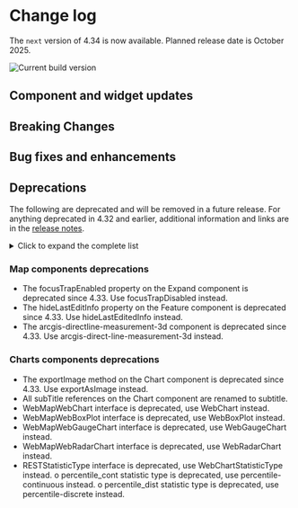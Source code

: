 # Change log

The `next` version of 4.34 is now available. Planned release date is October 2025.

![Current build version](https://img.shields.io/npm/v/@arcgis/core/next?label=Current%20build)

## Component and widget updates

## Breaking Changes

## Bug fixes and enhancements

## Deprecations

The following are deprecated and will be removed in a future release. For anything deprecated in 4.32 and earlier, additional information and links are in the [release notes](https://developers.arcgis.com/javascript/latest/release-notes/#deprecated-classes-properties-methods-events).

<details>
  <summary>Click to expand the complete list</summary>

The following are deprecated and will be removed in a future release:

-	Accessor.watch deprecated since version 4.32. Use reactiveUtils.watch instead.
-	geometry deprecated since version 4.32. Use unionTypes to import union types, or individual modules to import classes.
-	Circle.isSelfIntersecting deprecated since 4.33. Please use simplifyOperator.isSimple() instead.
-	geometryEngine deprecated since version 4.32. Use geometry operators instead.
-	geometryEngine.buffer deprecated since 4.32. Use bufferOperator instead.
-	geometryEngine.clip deprecated since version 4.32. Use clipOperator instead.
-	geometryEngine.contains deprecated since version 4.32. Use containsOperator instead.
-	geometryEngine.convexHull deprecated since version 4.32. Use convexHullOperator instead.
-	geometryEngine.crosses deprecated since version 4.32. Use crossesOperator instead.
-	geometryEngine.cut deprecated since version 4.32. Use cutOperator instead.
-	geometryEngine.densify deprecated since 4.32. Use densifyOperator instead.
-	geometryEngine.difference deprecated since version 4.32. Use differenceOperator instead.
-	geometryEngine.disjoint deprecated since version 4.32. Use disjointOperator instead.
-	geometryEngine.distance deprecated since version 4.32. Use distanceOperator instead.
-	geometryEngine.equals deprecated since version 4.32. Use equalsOperator instead.
-	geometryEngine.extendedSpatialReferenceInfo deprecated since version 4.32.
-	geometryEngine.flipHorizontal deprecated since 4.32. Use Transformation's flipY() method and the affineTransformationOperator instead.
-	geometryEngine.flipVertical deprecated since 4.32. Use Transformation's flipX() method and the affineTransformationOperator instead.
-	geometryEngine.generalize deprecated since 4.32. Use generalizeOperator instead.
-	geometryEngine.geodesicArea deprecated since 4.32. Use geodeticAreaOperator instead.
-	geometryEngine.geodesicBuffer deprecated since 4.32. Use geodesicBufferOperator instead.
-	geometryEngine.geodesicDensify deprecated since 4.32. Use geodeticDensifyOperator instead.
-	geometryEngine.geodesicLength deprecated since 4.32. Use geodeticLengthOperator instead.
-	geometryEngine.intersect deprecated since version 4.32. Use intersectionOperator instead.
-	geometryEngine.intersectLinesToPoints deprecated since 4.32. Use intersectionOperator's executeMany() method instead.
-	geometryEngine.intersects deprecated since version 4.32. Use intersectsOperator instead.
-	geometryEngine.isSimple deprecated since version 4.32. Use simplifyOperator's isSimple() method instead.
-	geometryEngine.nearestCoordinate deprecated since 4.32. Use proximityOperator's getNearestCoordinate() method instead.
-	geometryEngine.nearestVertex deprecated since 4.32. Use proximityOperator's getNearestVertex() method instead.
-	geometryEngine.nearestVertices deprecated since 4.32. Use proximityOperator's getNearestVertices() method instead.
-	geometryEngine.offset deprecated since 4.32. Use offsetOperator instead.
-	geometryEngine.overlaps deprecated since version 4.32. Use overlapsOperator instead.
-	geometryEngine.planarArea deprecated since 4.32. Use areaOperator instead.
-	geometryEngine.planarLength deprecated since 4.32. Use lengthOperator instead.
-	geometryEngine.relate deprecated since version 4.32. Use relateOperator instead.
-	geometryEngine.rotate deprecated since 4.32. Use Transformation's rotate() method and the affineTransformationOperator instead.
-	geometryEngine.simplify deprecated since version 4.32. Use simplifyOperator instead.
-	geometryEngine.symmetricDifference deprecated since 4.32. Use symmetricDifferenceOperator instead.
-	geometryEngine.touches deprecated since version 4.32. Use touchesOperator instead.
-	geometryEngine.union deprecated since 4.32. Use unionOperator instead.
-	geometryEngine.within deprecated since version 4.32. Use withinOperator instead.
-	geometryEngineAsync deprecated since version 4.32. Use geometry operators instead. You can use the web workers to perform geometry operations in a separate thread, which can improve the performance. Options include using the SDK's worker utility, creating a custom worker, or using a helper library such as Comlink.
-	geometryEngineAsync.buffer deprecated since 4.32. Use bufferOperator instead.
-	geometryEngineAsync.clip deprecated since version 4.32. clipOperator instead.
-	geometryEngineAsync.contains deprecated since version 4.32. Use containsOperator instead.
-	geometryEngineAsync.convexHull deprecated since version 4.32. Use convexHullOperator instead.
-	geometryEngineAsync.crosses deprecated since version 4.32. Use crossesOperator instead.
-	geometryEngineAsync.cut deprecated since version 4.32. Use cutOperator instead.
-	geometryEngineAsync.densify deprecated since 4.32. Use densifyOperator instead.
-	geometryEngineAsync.difference deprecated since version 4.32. Use differenceOperator instead.
-	geometryEngineAsync.disjoint deprecated since version 4.32. Use disjointOperator instead.
-	geometryEngineAsync.distance deprecated since version 4.32. Use distanceOperator instead.
-	geometryEngineAsync.equals deprecated since version 4.32. Use equalsOperator instead.
-	geometryEngineAsync.extendedSpatialReferenceInfo deprecated since version 4.32.
-	geometryEngineAsync.flipHorizontal deprecated since 4.32. Use Transformation's flipY() method and the affineTransformationOperator instead.
-	geometryEngineAsync.flipVertical deprecated since 4.32. Use Transformation's flipX() method and the affineTransformationOperator instead.
-	geometryEngineAsync.generalize deprecated since 4.32. Use generalizeOperator instead.
-	geometryEngineAsync.geodesicArea deprecated since 4.32. Use geodeticAreaOperator instead.
-	geometryEngineAsync.geodesicBuffer deprecated since 4.32. Use geodesicBufferOperator instead.
-	geometryEngineAsync.geodesicDensify deprecated since 4.32. Use geodeticDensifyOperator instead.
-	geometryEngineAsync.geodesicLength deprecated since 4.32. Use geodeticLengthOperator instead.
-	geometryEngineAsync.intersect deprecated since version 4.32. Use intersectionOperator instead.
-	geometryEngineAsync.intersectLinesToPoints deprecated since 4.32. Use intersectionOperator's executeMany() method instead.
-	geometryEngineAsync.intersects deprecated since version 4.32. Use intersectsOperator instead.
-	geometryEngineAsync.isSimple deprecated since version 4.32. Use simplifyOperator's isSimple() method instead.
-	geometryEngineAsync.nearestCoordinate deprecated since 4.32. Use proximityOperator's getNearestCoordinate() method instead.
-	geometryEngineAsync.nearestVertex deprecated since 4.32. Use proximityOperator's getNearestVertex() method instead.
-	geometryEngineAsync.nearestVertices deprecated since 4.32. Use proximityOperator's getNearestVertices() method instead.
-	geometryEngineAsync.offset deprecated since 4.32. Use offsetOperator instead.
-	geometryEngineAsync.overlaps deprecated since version 4.32. Use overlapsOperator instead.
-	geometryEngineAsync.planarArea deprecated since 4.32. Use areaOperator instead.
-	geometryEngineAsync.planarLength deprecated since 4.32. Use lengthOperator instead.
-	geometryEngineAsync.relate deprecated since version 4.32. Use relateOperator instead.
-	geometryEngineAsync.rotate deprecated since 4.32. Use Transformation's rotate() method and the affineTransformationOperator instead.
-	geometryEngineAsync.simplify deprecated since version 4.32. Use simplifyOperator instead.
-	geometryEngineAsync.symmetricDifference deprecated since 4.32. Use symmetricDifferenceOperator instead.
-	geometryEngineAsync.touches deprecated since version 4.32. Use touchesOperator instead.
-	geometryEngineAsync.union deprecated since 4.32. Use unionOperator instead.
-	geometryEngineAsync.within deprecated since version 4.32. Use withinOperator instead.
-	geometryEngineAsync~SpatialReferenceInfo.SpatialReferenceInfo deprecated since version 4.32.
-	geometryEngine~AreaUnits.AreaUnits deprecated since version 4.32. Use AreaUnit instead.
-	geometryEngine~LinearUnits.LinearUnits deprecated since version 4.32. Use LengthUnit instead.
-	geometryEngine~NearestPointResult.NearestPointResult deprecated since version 4.32. Use proximityOperator's ProximityResult instead.
-	geometryEngine~SpatialReferenceInfo.SpatialReferenceInfo deprecated since version 4.32.
-	Polygon.isSelfIntersecting deprecated since 4.33. Please use simplifyOperator.isSimple() instead.
-	projection deprecated since version 4.32. Use the projectOperator instead.
-	projection.getTransformation deprecated since version 4.32. Use the geographicTransformationUtils.getTransformation() method instead.
-	projection.getTransformations deprecated since version 4.32. Use the geographicTransformationUtils.getTransformations() method instead.
-	projection.isLoaded deprecated since version 4.32. Use the projectOperator.isLoaded() method instead.
-	projection.load deprecated since version 4.32. Use the projectOperator.load() method instead.
-	projection.project deprecated since version 4.32. Use the projectOperator instead.
-	geodesicUtils deprecated since version 4.33. Use geometry operators instead.
-	geodesicUtils.geodesicAreas deprecated since version 4.33. Use geodeticAreaOperator instead.
-	geodesicUtils.geodesicDensify deprecated since version 4.33. Use geodeticDensifyOperator instead.
-	geodesicUtils.geodesicDistance deprecated since version 4.33. Use geodeticDistanceOperator instead.
-	geodesicUtils.geodesicLengths deprecated since version 4.33. Use geodeticLengthOperator instead.
-	geodesicUtils.pointFromDistance deprecated since version 4.33.
-	GeographicTransformation deprecated since version 4.32. Use GeographicTransformation instead.
-	GeographicTransformation.getInverse deprecated since version 4.32. Use GeographicTransformation's getInverse() method instead.
-	GeographicTransformation.steps deprecated since version 4.32. Use GeographicTransformation's steps property instead.
-	GeographicTransformationStep deprecated since version 4.32. Use GeographicTransformationStep instead.
-	GeographicTransformationStep.getInverse deprecated since version 4.32. Use GeographicTransformationStep's getInverse() method instead.
-	GeographicTransformationStep.wkid deprecated since version 4.32. Use the GeographicTransformationStep's wkid property instead.
-	GeographicTransformationStep.wkt deprecated since version 4.32. Use the GeographicTransformationStep's wkt property instead.
-	meshUtils.georeference deprecated since version 4.30. Use convertVertexSpace instead.
-	meshUtils.ungeoreference deprecated since version 4.30. Use convertVertexSpace instead.
-	geometry~Extent.Extent deprecated since version 4.32. Import Extent directly instead.
-	geometry~Geometry.Geometry deprecated since version 4.32. Use GeometryUnion instead.
-	geometry~Multipoint.Multipoint deprecated since version 4.32. Import Multipoint directly instead.
-	geometry~Point.Point deprecated since version 4.32. Import Point directly instead.
-	geometry~Polygon.Polygon deprecated since version 4.32. Import Polygon directly instead.
-	geometry~Polyline.Polyline deprecated since version 4.32. Import Polyline directly instead.
-	geometry~SpatialReference.SpatialReference deprecated since version 4.32. Import SpatialReference directly instead.
-	BingMapsLayer deprecated since version 4.33.
-	ImageryLayer.fetchImage deprecated since version 4.33. Use ImageryLayer.fetchPixels instead.
-	pointCloudRenderers deprecated since version 4.32. Use unionTypes to import union types, or individual modules to import classes.
-	pointCloudRenderers~PointCloudClassBreaksRenderer.PointCloudClassBreaksRenderer deprecated since version 4.32. Import PointCloudClassBreaksRenderer directly instead.
-	pointCloudRenderers~PointCloudRenderer.PointCloudRenderer deprecated since version 4.32. Use PointCloudRendererUnion instead.
-	pointCloudRenderers~PointCloudRGBRenderer.PointCloudRGBRenderer deprecated since version 4.32. Import PointCloudRGBRenderer directly instead.
-	pointCloudRenderers~PointCloudStretchRenderer.PointCloudStretchRenderer deprecated since version 4.32. Import PointCloudStretchRenderer directly instead.
-	pointCloudRenderers~PointCloudUniqueValueRenderer.PointCloudUniqueValueRenderer deprecated since version 4.32. Import PointCloudUniqueValueRenderer directly instead.
-	rasterRenderers deprecated since version 4.32. Use unionTypes to import union types, or individual modules to import classes.
-	rasterRenderers~ClassBreaksRenderer.ClassBreaksRenderer deprecated since version 4.32. Import ClassBreaksRenderer directly instead.
-	rasterRenderers~FlowRenderer.FlowRenderer deprecated since version 4.32. Import FlowRenderer directly instead.
-	rasterRenderers~RasterColormapRenderer.RasterColormapRenderer deprecated since version 4.32. Import ClassBreaksRenderer directly instead.
-	rasterRenderers~RasterShadedReliefRenderer.RasterShadedReliefRenderer deprecated since version 4.32. Import RasterShadedReliefRenderer directly instead.
-	rasterRenderers~RasterStretchRenderer.RasterStretchRenderer deprecated since version 4.32. Import RasterStretchRenderer directly instead.
-	rasterRenderers~UniqueValueRenderer.UniqueValueRenderer deprecated since version 4.32. Import UniqueValueRenderer directly instead.
-	rasterRenderers~VectorFieldRenderer.VectorFieldRenderer deprecated since version 4.32. Import ClassBreaksRenderer directly instead.
-	renderers deprecated since version 4.32. Use unionTypes to import union types, or individual modules to import classes.
-	RasterStretchRenderer.statistics deprecated since version 4.31. Use customStatistics instead.
-	renderers~ClassBreaksRenderer.ClassBreaksRenderer deprecated since version 4.32. Import ClassBreaksRenderer directly instead.
-	renderers~DictionaryRenderer.DictionaryRenderer deprecated since version 4.32. Import DictionaryRenderer directly instead.
-	renderers~DotDensityRenderer.DotDensityRenderer deprecated since version 4.32. Import DotDensityRenderer directly instead.
-	renderers~HeatmapRenderer.HeatmapRenderer deprecated since version 4.32. Import HeatmapRenderer directly instead.
-	renderers~PieChartRenderer.PieChartRenderer deprecated since version 4.32. Import PieChartRenderer directly instead.
-	renderers~Renderer.Renderer deprecated since version 4.32. Use RendererUnion instead.
-	renderers~RendererWithVisualVariables.RendererWithVisualVariables deprecated since version 4.32. Use RendererWithVisualVariablesUnion instead.
-	renderers~SimpleRenderer.SimpleRenderer deprecated since version 4.32. Import SimpleRenderer directly instead.
-	renderers~UniqueValueRenderer.UniqueValueRenderer deprecated since version 4.32. Import UniqueValueRenderer directly instead.
-	symbols deprecated since version 4.32. Use unionTypes to import union types, or individual modules to import classes.
-	WebStyleSymbol.fetchCIMSymbol deprecated since version 4.33. Use fetchSymbol instead. Pass { acceptedFormats: ["cim"] } as options to fetchSymbol to retrieve only CIM symbols.
-	symbols~CIMSymbol.CIMSymbol deprecated since version 4.32. Import CIMSymbol directly instead.
-	symbols~ExtrudeSymbol3DLayer.ExtrudeSymbol3DLayer deprecated since version 4.32. Import ExtrudeSymbol3DLayer directly instead.
-	symbols~FillSymbol.FillSymbol deprecated since version 4.32. Use FillSymbol2DUnion instead.
-	symbols~FillSymbol3DLayer.FillSymbol3DLayer deprecated since version 4.32. Import FillSymbol3DLayer directly instead.
-	symbols~Font.Font deprecated since version 4.32. Import Font directly instead.
-	symbols~IconSymbol3DLayer.IconSymbol3DLayer deprecated since version 4.32. Import IconSymbol3DLayer directly instead.
-	symbols~LabelSymbol3D.LabelSymbol3D deprecated since version 4.32. Import LabelSymbol3D directly instead.
-	symbols~LineSymbol3D.LineSymbol3D deprecated since version 4.32. Import LineSymbol3D directly instead.
-	symbols~LineSymbol3DLayer.LineSymbol3DLayer deprecated since version 4.32. Import LineSymbol3DLayer directly instead.
-	symbols~MarkerSymbol.MarkerSymbol deprecated since version 4.32. Use MarkerSymbol2DUnion instead.
-	symbols~MeshSymbol3D.MeshSymbol3D deprecated since version 4.32. Import MeshSymbol3D directly instead.
-	symbols~ObjectSymbol3DLayer.ObjectSymbol3DLayer deprecated since version 4.32. Import ObjectSymbol3DLayer directly instead.
-	symbols~PathSymbol3DLayer.PathSymbol3DLayer deprecated since version 4.32. Import PathSymbol3DLayer directly instead.
-	symbols~PictureFillSymbol.PictureFillSymbol deprecated since version 4.32. Import PictureFillSymbol directly instead.
-	symbols~PictureMarkerSymbol.PictureMarkerSymbol deprecated since version 4.32. Import PictureMarkerSymbol directly instead.
-	symbols~PointSymbol3D.PointSymbol3D deprecated since version 4.32. Import PointSymbol3D directly instead.
-	symbols~PolygonSymbol3D.PolygonSymbol3D deprecated since version 4.32. Import PolygonSymbol3D directly instead.
-	symbols~SimpleFillSymbol.SimpleFillSymbol deprecated since version 4.32. Import SimpleFillSymbol directly instead.
-	symbols~SimpleLineSymbol.SimpleLineSymbol deprecated since version 4.32. Import SimpleLineSymbol directly instead.
-	symbols~SimpleMarkerSymbol.SimpleMarkerSymbol deprecated since version 4.32. Import SimpleMarkerSymbol directly instead.
-	symbols~Symbol.Symbol deprecated since version 4.32. Use SymbolUnion instead.
-	symbols~Symbol2D.Symbol2D deprecated since version 4.32. Use Symbol2DUnion instead.
-	symbols~Symbol2D3D.Symbol2D3D deprecated since version 4.32. Use Symbol2D3DUnion instead.
-	symbols~Symbol3D.Symbol3D deprecated since version 4.32. Use Symbol3DUnion instead.
-	symbols~Symbol3DLayer.Symbol3DLayer deprecated since version 4.32. Use Symbol3DLayerUnion instead.
-	symbols~TextSymbol.TextSymbol deprecated since version 4.32. Import TextSymbol directly instead.
-	symbols~TextSymbol3DLayer.TextSymbol3DLayer deprecated since version 4.32. Import TextSymbol3DLayer directly instead.
-	symbols~WaterSymbol3DLayer.WaterSymbol3DLayer deprecated since version 4.32. Import WaterSymbol3DLayer directly instead.
-	symbols~WebStyleSymbol.WebStyleSymbol deprecated since version 4.32. Import WebStyleSymbol directly instead.
-	TimeExtent deprecated since version 4.31. Use TimeExtent instead.
-	TimeInterval deprecated since version 4.31. Use TimeInterval instead.
-	LinkChartView.highlightOptions deprecated since version 4.32. Use the highlights property instead.
-	MapView.highlightOptions deprecated since version 4.32. Use the highlights property instead.
-	Navigation.mouseWheelZoomEnabled deprecated since version 4.32. Use actionMap.mouseWheel instead.
-	SceneView.highlightOptions deprecated since version 4.32. Use the highlights property instead.
-	View2D.highlightOptions deprecated since version 4.32. Use the highlights property instead.
-	AreaMeasurement3D deprecated since 4.33. Use the Area Measurement 3D component instead. For information on widget deprecation, read about Esri's move to web components.
-	AreaMeasurement3DViewModel deprecated since 4.33. Use the Area Measurement 3D component or AreaMeasurementAnalysis instead. For information on widget deprecation, read about Esri's move to web components.
-	BasemapGallery deprecated since 4.32. Use the Basemap Gallery component instead. For information on widget deprecation, read about Esri's move to web components.
-	BasemapToggle deprecated since 4.32. Use the Basemap Toggle component instead. For information on widget deprecation, read about Esri's move to web components.
-	Compass deprecated since 4.32. Use the Compass component instead. For information on widget deprecation, read about Esri's move to web components.
-	DirectionalPad deprecated since 4.32. Use the Directional Pad component instead. For information on widget deprecation, read about Esri's move to web components.
-	DirectLineMeasurement3D deprecated since 4.33. Use the Direct Line Measurement 3D component instead. For information on widget deprecation, read about Esri's move to web components.
-	DirectLineMeasurement3DViewModel deprecated since 4.33. Use the Direct Line Measurement 3D component or DirectLineMeasurementAnalysis instead. For information on widget deprecation, read about Esri's move to web components.
-	Editor.deleteFeatureFromWorkflow deprecated since version 4.33. Use deleteFeatures instead.
-	EditorViewModel.deleteFeatureFromWorkflow deprecated since version 4.33. Use deleteFeatures instead.
-	FeatureTable.clearSelectionFilter deprecated since version 4.30. Use filterBySelectionEnabled or objectIds instead.
-	FeatureTable.filterBySelection deprecated since version 4.30. Use filterBySelectionEnabled or objectIds instead.
-	FeatureTableViewModel.clearSelectionFilter deprecated since version 4.30. Use filterBySelectionEnabled or objectIds() instead.
-	FeatureTableViewModel.filterBySelection deprecated since version 4.30. Use filterBySelectionEnabled or objectIds instead.
-	FieldColumn.name deprecated since version 4.30, use FieldColumn.fieldName instead.
-	ButtonMenu deprecated since version 4.30, use TableMenuConfig, Calcite components - Dropdown, Calcite components - List, or Calcite components - Menu web components instead.
-	ButtonMenuItem deprecated since version 4.30, use TableMenuItemConfig instead.
-	ButtonMenuViewModel deprecated since version 4.30, use TableMenuConfig, Calcite components - Dropdown, Calcite components - List, or Calcite components - Menu web components instead.
-	Fullscreen deprecated since 4.32. Use the Fullscreen component instead. For information on widget deprecation, read about Esri's move to web components.
-	FullscreenViewModel deprecated since 4.33. Use the JavaScript Fullscreen API directly instead.
-	Home deprecated since 4.32. Use the Home component instead. For information on widget deprecation, read about Esri's move to web components.
-	LineOfSight deprecated since 4.33. Use the Line Of Sight component instead. For information on widget deprecation, read about Esri's move to web components.
-	LineOfSightTarget deprecated since 4.33. Use the LineOfSightAnalysisTarget on LineOfSightAnalysis instead.
-	LineOfSightViewModel deprecated since 4.33. Use the Line Of Sight component or LineOfSightAnalysis instead. For information on widget deprecation, read about Esri's move to web components.
-	Locate deprecated since 4.32. Use the Locate component instead. For information on widget deprecation, read about Esri's move to web components.
-	NavigationToggle deprecated since 4.32. Use the Navigation Toggle component instead. For information on widget deprecation, read about Esri's move to web components.
-	NavigationToggleViewModel deprecated since 4.33. Use the Navigation Toggle component instead. For information on widget deprecation, read about Esri's move to web components.
-	Print deprecated since 4.33. Use the Print component instead. For information on widget deprecation, read about Esri's move to web components.
-	ScaleBar deprecated since 4.32. Use the Scale Bar component instead. For information on widget deprecation, read about Esri's move to web components.
-	Search deprecated since 4.33. Use the Search component instead. For information on widget deprecation, read about Esri's move to web components.
-	Slice deprecated since 4.33. Use the Slice component instead. For information on widget deprecation, read about Esri's move to web components.
-	SliceViewModel deprecated since 4.33. Use the Slice component or SliceAnalysis instead. For information on widget deprecation, read about Esri's move to web components.
-	Swipe deprecated since 4.32. Use the Swipe component instead. For information on widget deprecation, read about Esri's move to web components.
-	TimeZoneLabel deprecated since 4.33. Use the Time Zone Label component instead. For information on widget deprecation, read about Esri's move to web components.
-	Track deprecated since 4.32. Use the Track component instead. For information on widget deprecation, read about Esri's move to web components.
-	UtilityNetworkTrace.gdbVersion deprecated since version 4.31, gdbVersion will be removed and the gdbVersion of the UtilityNetwork will be consumed directly.
-	UtilityNetworkTraceViewModel.gdbVersion deprecated since version 4.31, gdbVersion will be removed and the gdbVersion of the UtilityNetwork will be consumed directly.
-	VersionManagementViewModel.versionIdentifierLookup deprecated since version 4.30. Use VersioningState instead.
-	VersionManagementViewModel.versionInfoLookup deprecated since version 4.30. Use VersioningState instead.
-	VersionManagementViewModel.versionManagementServiceLookup deprecated since version 4.30. Use VersioningState instead.
-	VideoPlayer deprecated since 4.33. Use the Video Player component instead. For information on widget deprecation, read about Esri's move to web components.
-	Weather deprecated since 4.33. Use the Weather component instead. For information on widget deprecation, read about Esri's move to web components.
-	WeatherViewModel deprecated since 4.33. Use the Weather component instead. For information on widget deprecation, read about Esri's move to web components.
-	Zoom deprecated since 4.32. Use the Zoom component instead. For information on widget deprecation, read about Esri's move to web components.

BELOW ARE THE MANUALLY ADDED DEPRECATED CLASSES, PROPERTIES, METHODS, EVENTS

-	The "connectivity" possible value for QueryAssociationsParameters.types is deprecated at 4.29. Please use "junction-junction-connectivity" instead.
-	The following named easing presets on GoToOptions3D presets are deprecated at 4.33: in-cubic, out-cubic, in-out-cubic, in-expo, out-expo, in-out-expo, and in-out-coast-quad. Please use cubic-in, cubic-out, cubic-in-out, expo-in, expo-out, expo-in-out, and quad-in-out-coast instead.

</details>

### Map components deprecations

-	The focusTrapEnabled property on the Expand component is deprecated since 4.33. Use focusTrapDisabled instead.
-	The hideLastEditInfo property on the Feature component is deprecated since 4.33. Use hideLastEditedInfo instead.
-	The arcgis-directline-measurement-3d component is deprecated since 4.33. Use arcgis-direct-line-measurement-3d instead.

### Charts components deprecations

-	The exportImage method on the Chart component is deprecated since 4.33. Use exportAsImage instead.
-	All subTitle references on the Chart component are renamed to subtitle.
-	WebMapWebChart interface is deprecated, use WebChart instead.
-	WebMapWebBoxPlot interface is deprecated, use WebBoxPlot instead.
-	WebMapWebGaugeChart interface is deprecated, use WebGaugeChart instead.
-	WebMapWebRadarChart interface is deprecated, use WebRadarChart instead.
-	RESTStatisticType interface is deprecated, use WebChartStatisticType instead.
  o	percentile_cont statistic type is deprecated, use percentile-continuous instead.
  o	percentile_dist statistic type is deprecated, use percentile-discrete instead.

